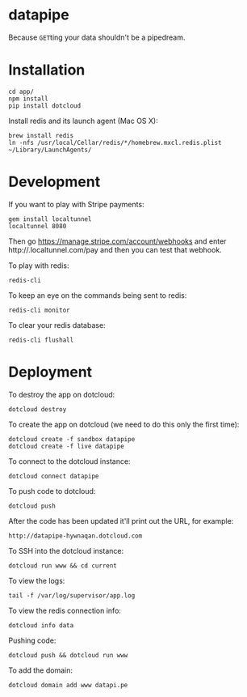 datapipe
========

Because `GET`ting your data shouldn't be a pipedream.


Installation
============

    cd app/
    npm install
    pip install dotcloud

Install redis and its launch agent (Mac OS X):

    brew install redis
    ln -nfs /usr/local/Cellar/redis/*/homebrew.mxcl.redis.plist ~/Library/LaunchAgents/


Development
===========

If you want to play with Stripe payments:

    gem install localtunnel
    localtunnel 8080

Then go https://manage.stripe.com/account/webhooks and enter
http://<something>.localtunnel.com/pay and then you can test that webhook.

To play with redis:

    redis-cli

To keep an eye on the commands being sent to redis:

    redis-cli monitor

To clear your redis database:

    redis-cli flushall


Deployment
==========

To destroy the app on dotcloud:

    dotcloud destroy

To create the app on dotcloud (we need to do this only the first time):

    dotcloud create -f sandbox datapipe
    dotcloud create -f live datapipe

To connect to the dotcloud instance:

    dotcloud connect datapipe

To push code to dotcloud:

    dotcloud push

After the code has been updated it'll print out the URL, for example:

    http://datapipe-hywnaqan.dotcloud.com

To SSH into the dotcloud instance:

    dotcloud run www && cd current

To view the logs:

    tail -f /var/log/supervisor/app.log

To view the redis connection info:

    dotcloud info data

Pushing code:

    dotcloud push && dotcloud run www

To add the domain:

    dotcloud domain add www datapi.pe
